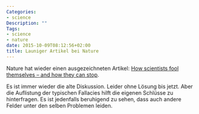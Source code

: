 ```yaml
---
Categories:
- science
Description: ""
Tags:
- science
- nature
date: 2015-10-09T08:12:56+02:00
title: Launiger Artikel bei Nature
---
```


Nature hat wieder einen ausgezeichneten Artikel: [How scientists fool themselves – and how they can stop](http://www.nature.com/news/how-scientists-fool-themselves-and-how-they-can-stop-1.18517).

Es ist immer wieder die alte Diskussion.  Leider ohne Lösung bis jetzt.  Aber die Auflistung der typischen Fallacies hilft die eigenen Schlüsse zu hinterfragen.  Es ist jedenfalls beruhigend zu sehen, dass auch andere Felder unter den selben Problemen leiden. 

<!--more--> 
